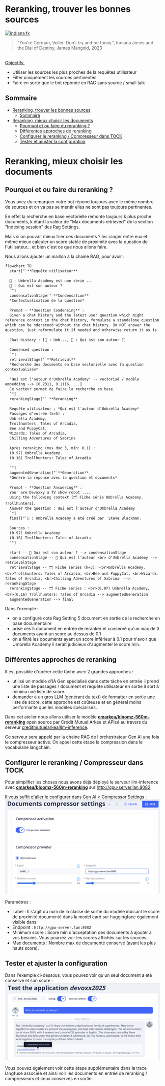 #  Reranking, trouver les bonnes sources

<!-- TODO PIERRE -->
[<img src="img/indiana_fx.png"  alt="indiana fx">](https://www.youtube.com/watch?v=zc6Q_TNd5pA)

> "You're German, Voller. Don't try and be funny.", Indiana Jones and the Dial of Destiny, James Mangold, 2023
 
<br/>
<u>Objectifs:</u>

- Utiliser les sources les plus proches de la requêtes utilisateur
- Filter uniquement les sources pertinentes
- Faire en sorte que le bot réponde en RAG sans source / small talk

## Sommaire

<!-- TOC -->
* [Reranking, trouver les bonnes sources](#reranking-trouver-les-bonnes-sources)
  * [Sommaire](#sommaire)
* [Reranking, mieux choisir les documents](#reranking-mieux-choisir-les-documents)
  * [Pourquoi et ou faire du reranking ?](#pourquoi-et-ou-faire-du-reranking-)
  * [Différentes approches de reranking](#différentes-approches-de-reranking)
  * [Configurer le reranking / Compresseur dans TOCK](#configurer-le-reranking--compresseur-dans-tock)
  * [Tester et ajuster la configuration](#tester-et-ajuster-la-configuration)
<!-- TOC -->

# Reranking, mieux choisir les documents

## Pourquoi et ou faire du reranking ?

Vous avez du remarquer votre bot répond toujours avec le même nombre de sources et on va pas se mentir
elles ne sont pas toujours pertinentes.

En effet la recherche en base vectorielle remonte toujours k plus proche documents, k étant la valeur de 
"Max documents retrieved" de la section "Indexing session" des Rag Settings.

Mais si on pouvait mieux trier ces documents ? les ranger entre eux et même mieux calculer un score stable
de proximité avec la question de l'utilisateur... et bien c'est ce que nous allons faire.

Nous allons ajouter un maillon à la chaine RAG, pour avoir :

```mermaid
flowchart TD
  start["`**Requête utilisateur**
  
  🤖 : Umbrella Academy est une série ...
  👨 : Qui est son auteur ?
  `"]
  condensationStage["`**Condensation**
  *Contextualisation de la question*
  
  Prompt - **Question Condensing** :
  Given a chat history and the latest user question which might reference context in the chat history, formulate a standalone question which can be nderstood without the chat history. Do NOT answer the question, just reformulate it if needed and otherwise return it as is.
  
  Chat history : [🤖 : Umb..., 👨 : Qui est son auteur ?]
  
  Condensed question :
  `"]
  retrievalStage["`**Retrieval**
  *Recherche des documents en base vectorielle avec la question contextualisée*
  
  'Qui est l'auteur d'Umbrella Academy' -- vectorisé / modèle embedding --> [0.2311, 0.1116, ...]
  Ce vecteur permet de faire la recherche en base.
  `"]
  rerankingStage["` **Reranking**
  
  Requête utilisateur : *Qui est l'auteur d'Umbrella Academy*
  Passages d'entrée (k=5) : 
  Umbrella Academy,
  Trollhunters: Tales of Arcadia,
  Bee and PuppyCat,
  Wizards: Tales of Arcadia,
  Chilling Adventures of Sabrina
  
  Après reranking (max doc 3, min: 0.1) :
  (0.97) Umbrella Academy,
  (0.16) Trollhunters: Tales of Arcadia
  
  `"]
  augmentedGeneration["`**Generation**
  *Génère la réponse avec la question et documents*
  
  Prompt - **Question Answering** :
  Your are Devoxxy a TV show robot ....
  Using the following context [🗂️ Fiche série Umbrella Academy, Trollhunters].
  Answer the question : Qui est l'auteur d'Umbrella Academy
  `"]
  final["`🤖 : Umbrella Academy a été créé par  Steve Blackman.
  
  Sources :
  (0.97) Umbrella Academy
  (0.16) Trollhunters: Tales of Arcadia
  `"]
  
  start -- 💬 Qui est son auteur ? --> condensationStage
  condensationStage -- 💬 Qui est l'auteur <br> d'Umbrella Academy --> retrievalStage
  retrievalStage -- 🗂️ Fiche séries (k=5): <br>Umbrella Academy, <br>Trollhunters: Tales of Arcadia, <br>Bee and PuppyCat, <br>Wizards: Tales of Arcadia, <br>Chilling Adventures of Sabrina  --> rerankingStage
  rerankingStage -- 🗂️ Fiche séries : <br>(0.97) Umbrella Academy, <br>(0.16) Trollhunters: Tales of Arcadia --> augmentedGeneration
  augmentedGeneration --> final
```

Dans l'exemple : 
* on a configuré coté Rag Setting 5 document en sortie de la recherche en base documentaire
* prise ces 5 document en entrée de reranker et conservé qu'un max de 3 documents ayant un score au dessus de 0.1
* on a filtré les documents ayant un score inférieur à 0.1 pour n'avoir que Umbrella Academy il serait judicieux d'augmenter le score min.


## Différentes approches de reranking

Il est possible d'opérer cette tâche avec 2 grandes approches :
* utilisé un modèle d'IA Gen spécialisé dans cette tâche en entrée il prend une liste de passages / document et requête utilisateur
en sortie il sort à minima une liste de score.
* demander à un gros LLM (générant du text) de formatter en sortie une liste de score, cette approche est coûteuse et
en général moins performante que les modèles spécialisés.

Dans cet atelier nous allons utiliser le modèle [**cmarkea/bloomz-560m-reranking**](https://huggingface.co/cmarkea/bloomz-560m-reranking)
open source par Crédit Mutuel Arkéa et APIsé au travers du serveur [creditmutuelarkea/llm-inference](https://github.com/creditmutuelarkea/llm-inference).

Ce serveur sera appelé par la chaine RAG de l'orchestrateur Gen AI une fois le compresseur activé. On appel cette étape
la compression dans le vocabulaire langchain.

## Configurer le reranking / Compresseur dans TOCK

Pour simplifier les choses nous avons déjà déployé le serveur llm-inference avec
[**cmarkea/bloomz-560m-reranking**](https://huggingface.co/cmarkea/bloomz-560m-reranking) sur
http://gpu-server.lan:8082.

Il vous suffit d'aller le configurer dans Gen AI > Compressor Settings :
![Config compresseur](img/gen-ai-compressor-setting-bloomz.png)

Paramètres :
* Label : Il s'agit du nom de la classe de sortie du modèle indicant le score de proximité
documenté dans la model card sur huggingface également visible dans 
* Endpoint : `http://gpu-server.lan:8082`
* Minimum score : Score min d'acceptation des documents à ajouter a vos besoins. Vous pourrez voir les scores affichés sur les sources.
* Max documents : Nombre max de documenté conservé (ayant les plus hauts score).


## Tester et ajuster la configuration
Dans l'exemple ci-dessous, vous pouvez voir qu'un seul document a été conservé et son score :
![score doc source](img/gen-ai-compressor-result.png)

Vous pouvez également voir cette étape supplémentaire dans la trace langfuse associée et
ainsi voir les documents en entrée de reranking / compresseurs et ceux conservés en sortie.
